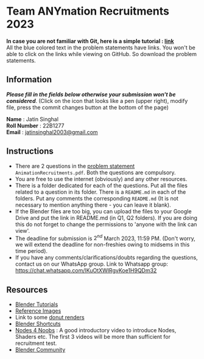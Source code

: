 # Team ANYmation Recruitments 2023

**In case you are not familiar with Git, here is a simple tutorial : [link](https://www.youtube.com/watch?v=xmK1Q5uzH4w)** <br>
All the blue colored text in the problem statements have links. You won't be able to click on the links while viewing on GitHub. So download the problem statements.

## Information

___Please fill in the fields below otherwise your submission won't be considered___. (Click on the icon that looks like a pen (upper right), modify file, press the commit changes button at the bottom of the page)

**Name** : Jatin Singhal <br>
**Roll Number** : 22B1277<br>
**Email** : jatinsinghal2003@gmail.com<br>

## Instructions

* There are 2 questions in the [problem statement](AnimationRecruitments.pdf) ```AnimationRecruitments.pdf```. Both the questions are compulsory.
* You are free to use the internet (obviously) and any other resources.
* There is a folder dedicated for each of the questions. Put all the files related to a question in its folder. There is a ```README.md``` in each of the folders. Put any comments the corresponding ```README.md``` (It is not necessary to mention anything there - you can leave it blank). 
* If the Blender files are too big, you can upload the files to your Google Drive and put the link in README.md (in Q1, Q2 folders). If you are doing this do not forget to change the permissions to 'anyone with the link can view'.
* The deadline for submission is $2^{nd}$ March 2023, 11:59 PM. (Don't worry, we will extend the deadline for non-freshies owing to midsems in this time period).
* If you have any comments/clarifications/doubts regarding the questions, contact us on our WhatsApp group. Link to Whatsapp group: https://chat.whatsapp.com/IKuOtXWIRgvKoe1H9QDm32

## Resources

* [Blender Tutorials](https://www.youtube.com/watch?v=NyJWoyVx_XI&list=PLjEaoINr3zgEq0u2MzVgAaHEBt--xLB6U)
* [Reference Images](https://drive.google.com/drive/folders/1ljo-5MJaRM05DoTLJUX-pHiLLvXHmhXS)
* Link to some [donut renders](https://www.reddit.com/r/BlenderDoughnuts/)
* [Blender Shortcuts](https://www.dropbox.com/s/jg4fs4i8zw5bxt7/Blender\%203.0\%20Shortcuts\%20v1.2.pdf?dl=0)
* [Nodes 4 Noobs](https://www.youtube.com/playlist?list=PLn3ukorJv4vtnU\_TaZob7QD6Q8d9C9Ki7) : A good introductory video to introduce Nodes, Shaders etc. The first 3 videos will be more than sufficient for recruitment test.
* [Blender Community](https://www.blender.org/community/)
